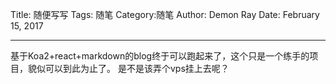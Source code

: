 Title:  随便写写 
Tags:	随笔
Category:随笔 
Author: Demon Ray
Date:   February 15, 2017  

-----

基于Koa2+react+markdown的blog终于可以跑起来了，这个只是一个练手的项目，貌似可以到此为止了。
是不是该弄个vps挂上去呢？

